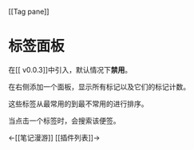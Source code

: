 [[Tag pane]]
# 标签面板

在[[ v0.0.3]]中引入，默认情况下**禁用**。

在右侧添加一个面板，显示所有标记以及它们的标记计数。

这些标签从最常用的到最不常用的进行排序。

当点击一个标签时，会搜索该便签。

←[[笔记漫游]]             [[插件列表]]→